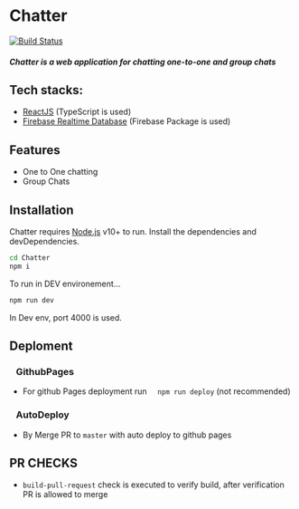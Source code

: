 # Chatter

[![Build Status](https://travis-ci.org/joemccann/dillinger.svg?branch=master)](https://github.com/ravitejav/Chatter)

##### Chatter is a web application for chatting one-to-one and group chats


## Tech stacks:
- [ReactJS] (TypeScript is used)
- [Firebase Realtime Database] (Firebase Package is used)

## Features

- One to One chatting
- Group Chats

## Installation

Chatter requires [Node.js](https://nodejs.org/) v10+ to run.
Install the dependencies and devDependencies.

```sh
cd Chatter
npm i
```

To run in DEV environement...
```sh
npm run dev
```
In Dev env, port 4000 is used.

## Deploment
### &nbsp;&nbsp;&nbsp;GithubPages
- For github Pages deployment run &nbsp; ``` npm run deploy``` (not recommended)

### &nbsp;&nbsp;&nbsp;AutoDeploy
- By Merge PR to ```master``` with auto deploy to github pages

## PR CHECKS
- ```build-pull-request``` check is executed to verify build, after verification PR is allowed to merge 

   [ReactJS]: https://reactjs.org/docs/getting-started.html
   [Firebase Realtime Database]: https://firebase.google.com/products/realtime-database?gclsrc=ds&gclsrc=ds&gclid=CPL58KGVn_ICFRfBjgodoQgBeA
